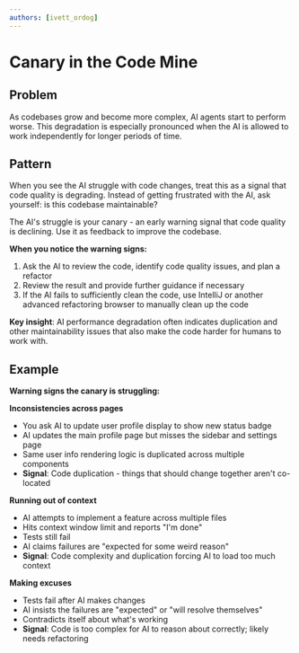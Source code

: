 ```yaml
---
authors: [ivett_ordog]
---
```


# Canary in the Code Mine

## Problem
As codebases grow and become more complex, AI agents start to perform worse. This degradation is especially pronounced when the AI is allowed to work independently for longer periods of time.

## Pattern
When you see the AI struggle with code changes, treat this as a signal that code quality is degrading. Instead of getting frustrated with the AI, ask yourself: is this codebase maintainable?

The AI's struggle is your canary - an early warning signal that code quality is declining. Use it as feedback to improve the codebase.

**When you notice the warning signs:**
1. Ask the AI to review the code, identify code quality issues, and plan a refactor
2. Review the result and provide further guidance if necessary
3. If the AI fails to sufficiently clean the code, use IntelliJ or another advanced refactoring browser to manually clean up the code

**Key insight**: AI performance degradation often indicates duplication and other maintainability issues that also make the code harder for humans to work with.

## Example

**Warning signs the canary is struggling:**

**Inconsistencies across pages**
- You ask AI to update user profile display to show new status badge
- AI updates the main profile page but misses the sidebar and settings page
- Same user info rendering logic is duplicated across multiple components
- **Signal**: Code duplication - things that should change together aren't co-located

**Running out of context**
- AI attempts to implement a feature across multiple files
- Hits context window limit and reports "I'm done"
- Tests still fail
- AI claims failures are "expected for some weird reason"
- **Signal**: Code complexity and duplication forcing AI to load too much context

**Making excuses**
- Tests fail after AI makes changes
- AI insists the failures are "expected" or "will resolve themselves"
- Contradicts itself about what's working
- **Signal**: Code is too complex for AI to reason about correctly; likely needs refactoring
